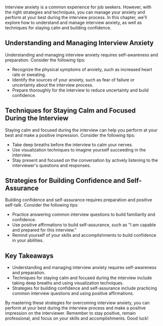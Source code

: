 
Interview anxiety is a common experience for job seekers. However, with the right strategies and techniques, you can manage your anxiety and perform at your best during the interview process. In this chapter, we'll explore how to understand and manage interview anxiety, as well as techniques for staying calm and building confidence.

Understanding and Managing Interview Anxiety
--------------------------------------------

Understanding and managing interview anxiety requires self-awareness and preparation. Consider the following tips:

* Recognize the physical symptoms of anxiety, such as increased heart rate or sweating.
* Identify the sources of your anxiety, such as fear of failure or uncertainty about the interview process.
* Prepare thoroughly for the interview to reduce uncertainty and build confidence.

Techniques for Staying Calm and Focused During the Interview
------------------------------------------------------------

Staying calm and focused during the interview can help you perform at your best and make a positive impression. Consider the following tips:

* Take deep breaths before the interview to calm your nerves.
* Use visualization techniques to imagine yourself succeeding in the interview.
* Stay present and focused on the conversation by actively listening to the interviewer's questions and responses.

Strategies for Building Confidence and Self-Assurance
-----------------------------------------------------

Building confidence and self-assurance requires preparation and positive self-talk. Consider the following tips:

* Practice answering common interview questions to build familiarity and confidence.
* Use positive affirmations to build self-assurance, such as "I am capable and prepared for this interview."
* Remind yourself of your skills and accomplishments to build confidence in your abilities.

Key Takeaways
-------------

* Understanding and managing interview anxiety requires self-awareness and preparation.
* Techniques for staying calm and focused during the interview include taking deep breaths and using visualization techniques.
* Strategies for building confidence and self-assurance include practicing common interview questions and using positive affirmations.

By mastering these strategies for overcoming interview anxiety, you can perform at your best during the interview process and make a positive impression on the interviewer. Remember to stay positive, remain professional, and focus on your skills and accomplishments. Good luck!
